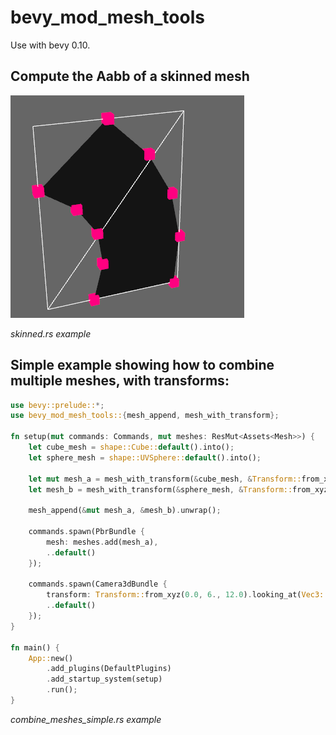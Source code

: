 # bevy_mod_mesh_tools

Use with bevy 0.10.

## Compute the Aabb of a skinned mesh

![animation](animation.gif)

*skinned.rs example*

## Simple example showing how to combine multiple meshes, with transforms:

```rust
use bevy::prelude::*;
use bevy_mod_mesh_tools::{mesh_append, mesh_with_transform};

fn setup(mut commands: Commands, mut meshes: ResMut<Assets<Mesh>>) {
    let cube_mesh = shape::Cube::default().into();
    let sphere_mesh = shape::UVSphere::default().into();

    let mut mesh_a = mesh_with_transform(&cube_mesh, &Transform::from_xyz(-2.0, 0.0, 0.0)).unwrap();
    let mesh_b = mesh_with_transform(&sphere_mesh, &Transform::from_xyz(2.0, 0.0, 0.0)).unwrap();

    mesh_append(&mut mesh_a, &mesh_b).unwrap();

    commands.spawn(PbrBundle {
        mesh: meshes.add(mesh_a),
        ..default()
    });

    commands.spawn(Camera3dBundle {
        transform: Transform::from_xyz(0.0, 6., 12.0).looking_at(Vec3::new(0., 1., 0.), Vec3::Y),
        ..default()
    });
}

fn main() {
    App::new()
        .add_plugins(DefaultPlugins)
        .add_startup_system(setup)
        .run();
}
```
*combine_meshes_simple.rs example*
